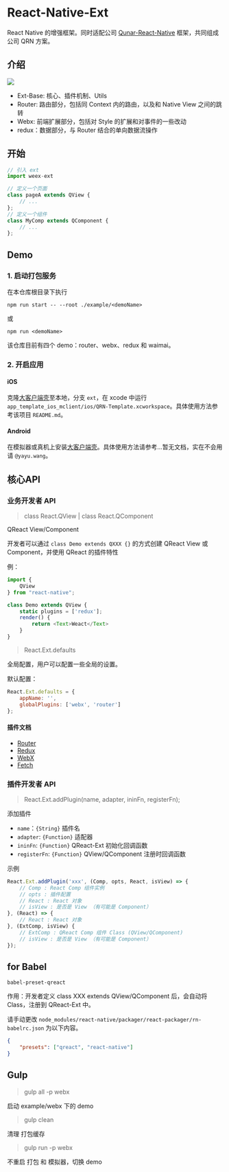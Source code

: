 # React-Native-Ext

React Native 的增强框架。同时适配公司 [Qunar-React-Native](http://gitlab.corp.qunar.com/react_native/qunar_react_native) 框架，共同组成公司 QRN 方案。

## 介绍

![](http://ww2.sinaimg.cn/large/4c8b519dgw1f3p74ps0dwj20z20gkn1m.jpg)

* Ext-Base: 核心、插件机制、Utils
* Router: 路由部分，包括同 Context 内的路由，以及和 Native View 之间的跳转
* Webx: 前端扩展部分，包括对 Style 的扩展和对事件的一些改动
* redux：数据部分，与 Router 结合的单向数据流操作

## 开始

```js
// 引入 ext
import weex-ext

// 定义一个页面
class pageA extends QView {
    // ...
};
// 定义一个组件
class MyComp extends QComponent {
    // ...
};
```

## Demo

### 1. 启动打包服务

在本仓库根目录下执行

```
npm run start -- --root ./example/<demoName>
```

或

```
npm run <demoName>
```

该仓库目前有四个 demo：router、webx、redux 和 waimai。

### 2. 开启应用

#### iOS

克隆[大客户端壳](http://gitlab.corp.qunar.com/react_native/app_template_ios_mclient)至本地，分支 `ext`，在 xcode 中运行 `app_template_ios_mclient/ios/QRN-Template.xcworkspace`。具体使用方法参考该项目 `README.md`。

#### Android

在模拟器或真机上安装[大客户端壳](https://owncloud.corp.qunar.com/public.php?service=files&t=2099f7b89d6c16fa4022ddd4c8df7484)。具体使用方法请参考...暂无文档，实在不会用请 `@yayu.wang`。

## 核心API

### 业务开发者 API

> class React.QView | class React.QComponent

QReact View/Component

开发者可以通过 `class Demo extends QXXX {}` 的方式创建 QReact View 或 Component，并使用 QReact 的插件特性

例：

```js
import {
    QView
} from "react-native";

class Demo extends QView {
    static plugins = ['redux'];
    render() {
        return <Text>Weact</Text>
    }
}
```

> React.Ext.defaults

全局配置，用户可以配置一些全局的设置。

默认配置：

```js
React.Ext.defaults = {
    appName: '',
    globalPlugins: ['webx', 'router']
};
```

#### 插件文档

* [Router](http://gitlab.corp.qunar.com/react_native/qunar_react_native_ext/tree/dev/plugins/router)
* [Redux](http://gitlab.corp.qunar.com/react_native/qunar_react_native_ext/tree/dev/plugins/redux)
* [WebX](http://gitlab.corp.qunar.com/react_native/qunar_react_native_ext/tree/dev/plugins/webx)
* [Fetch](http://gitlab.corp.qunar.com/react_native/qunar_react_native_fetch/tree/dev)


### 插件开发者 API

> React.Ext.addPlugin(name, adapter, ininFn, registerFn);

添加插件
* `name`：`{String}` 插件名
* `adapter`: `{Function}` 适配器
* `ininFn`: `{Function}` QReact-Ext 初始化回调函数
* `registerFn`: `{Function}` QView/QComponent 注册时回调函数

示例

```js
React.Ext.addPlugin('xxx', (Comp, opts, React, isView) => {
    // Comp : React Comp 组件实例
    // opts : 插件配置
    // React : React 对象
    // isView : 是否是 View （有可能是 Component）
}, (React) => {
    // React : React 对象
}, (ExtComp, isView) {
    // ExtComp : QReact Comp 组件 Class (QView/QComponent)
    // isView : 是否是 View （有可能是 Component）
});
```

## for Babel

`babel-preset-qreact`

作用：开发者定义 class XXX extends QView/QComponent 后，会自动将 Class，注册到 QReact-Ext 中。

请手动更改 `node_modules/react-native/packager/react-packager/rn-babelrc.json` 为以下内容。

```json
{
    "presets": ["qreact", "react-native"]
}
```

## Gulp

> gulp all -p webx

启动 example/webx 下的 demo

> gulp clean

清理 打包缓存

> gulp run -p webx

不重启 打包 和 模拟器，切换 demo
